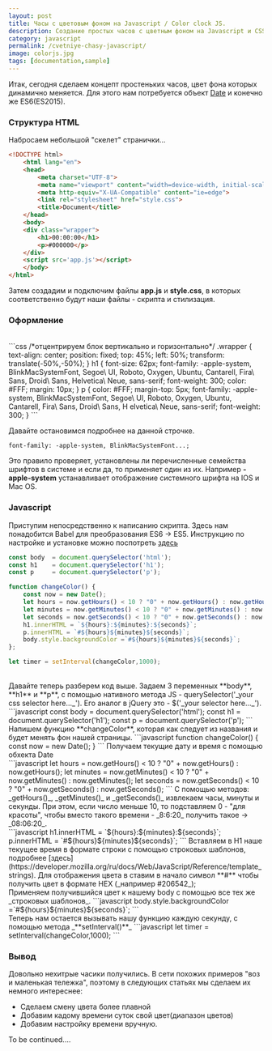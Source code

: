 ```yaml
---
layout: post
title: Часы с цветовым фоном на Javascript / Color clock JS.
description: Создание простых часов с цветным фоном на Javascript и CSS.
category: javascript
permalink: /cvetniye-chasy-javascript/
image: colorjs.jpg
tags: [documentation,sample]
---
```


Итак, сегодня сделаем концепт простеньких часов, цвет фона которых динамично меняется. Для этого нам потребуется объект [Date](https://learn.javascript.ru/datetime) и конечно же ES6(ES2015).

<!--excerpt-->

### Структура HTML
Набросаем небольшой "скелет" странички... 

```html
<!DOCTYPE html>
    <html lang="en">
    <head>
        <meta charset="UTF-8">
        <meta name="viewport" content="width=device-width, initial-scale=1.0">
        <meta http-equiv="X-UA-Compatible" content="ie=edge">
        <link rel="stylesheet" href="style.css">
        <title>Document</title>
    </head>
    <body>
    <div class="wrapper">
        <h1>00:00:00</h1>
        <p>#000000</p>
    </div>
    <script src='app.js'></script>
    </body>
</html>
```
Затем создадим и подключим файлы **app.js** и **style.css**, в которых соответственно будут наши файлы - скрипта и стилизация. 

### Оформление
<br/>
```css
/*отцентрируем блок вертикально и горизонтально*/
.wrapper {
    text-align: center;
    position: fixed;
    top: 45%;
    left: 50%;
    transform: translate(-50%,-50%);
}
h1 {
    font-size: 62px;
    font-family: -apple-system, BlinkMacSystemFont, 
                 Segoe\ UI, Roboto, Oxygen, Ubuntu, 
                 Cantarell, Fira\ Sans, Droid\ Sans, 
                 Helvetica\ Neue, sans-serif;
    font-weight: 300;
    color: #FFF;
    margin: 10px;
}
p {
    color: #FFF;
    margin-top: 5px;
    font-family: -apple-system, BlinkMacSystemFont, 
                 Segoe\ UI, Roboto, Oxygen, Ubuntu, 
                 Cantarell, Fira\ Sans, Droid\ Sans, H
                 elvetica\ Neue, sans-serif;
    font-weight: 300;
}
```

Давайте остановимся подробнее на данной строчке. 
```
font-family: -apple-system, BlinkMacSystemFont...;
```
Это правило проверяет, установлены ли перечисленные семейства шрифтов в системе и если да, то применяет один из их. Например **-apple-system** устанавливает отображение системного шрифта на IOS и Mac OS.

### Javascript

Приступим непосредственно к написанию скрипта. Здесь нам понадобится Babel для преобразования ES6 -> ES5. Инструкцию по настройке и установке можно поспотреть [здесь](http://babeljs.io/)
<br />
```javascript
const body  = document.querySelector('html');
const h1    = document.querySelector('h1');
const p     = document.querySelector('p');

function changeColor() {
    const now = new Date();
    let hours = now.getHours() < 10 ? "0" + now.getHours() : now.getHours();
    let minutes = now.getMinutes() < 10 ? "0" + now.getMinutes() : now.getMinutes();
    let seconds = now.getSeconds() < 10 ? "0" + now.getSeconds() : now.getSeconds();
    h1.innerHTML = `${hours}:${minutes}:${seconds}`;
    p.innerHTML = `#${hours}${minutes}${seconds}`;
    body.style.backgroundColor =`#${hours}${minutes}${seconds}`;
};

let timer = setInterval(changeColor,1000);
```
<br />
Давайте теперь разберем код выше. Задаем 3 переменных **body**, **h1** и **p**, c помощью нативного метода JS - querySelector('_your css selector here..._'). Его аналог в jQuery это - $('_your selector here..._'). 
```javascript
const body  = document.querySelector('html');
const h1    = document.querySelector('h1');
const p     = document.querySelector('p');
```
<br />
Напишем функцию **changeColor**, которая кaк следует из названия и будет менять фон нашей страницы.
```javascript
function changeColor() {
    const now = new Date();
}
```
Получаем текущие дату и время с помощью обхекта Date
<br />
```javascript
let hours = now.getHours() < 10 ? "0" + now.getHours() : now.getHours();
let minutes = now.getMinutes() < 10 ? "0" + now.getMinutes() : now.getMinutes();
let seconds = now.getSeconds() < 10 ? "0" + now.getSeconds() : now.getSeconds();
```
С помощью методов: _getHours()_, _getMinutes()_ и _getSeconds()_ извлекаем часы, минуты и секунды. При этом, если число меньше 10, то подставляем 0 - "для красоты", чтобы вместо такого времени - _8:6:20_ получить такое -> _08:06:20_.
<br />
```javascript
h1.innerHTML = `${hours}:${minutes}:${seconds}`;
p.innerHTML = `#${hours}${minutes}${seconds}`;
```
Вставляем в H1 наше текущее время в формате строки с помощью строковых шаблонов, подробнее [здесь](https://developer.mozilla.org/ru/docs/Web/JavaScript/Reference/template_strings). Для отображения цвета в ставим в начало символ **#** чтобы получить цвет в формате HEX (_например #206542_);
<br />
Применяем получившийся цвет к нашему body с помощью все тех же _строковых шаблонов_.
```javascript
body.style.backgroundColor =`#${hours}${minutes}${seconds}`;
```
<br />
Теперь нам остается вызывать нашу функцию каждую секунду, с помощью метода _**setInterval()**_
```javascript
let timer = setInterval(changeColor,1000);
```

### Вывод
Довольно нехитрые часики получились. В сети похожих примеров "воз и маленькая тележка", поэтому в следующих статьях мы сделаем их немного интереснее:

* Сделаем смену цвета более плавной
* Добавим кадому времени суток свой цвет(диапазон цветов)
* Добавим настройку времени вручную.

To be continued....

